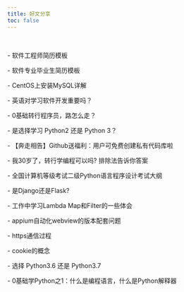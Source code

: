 ```yaml
---
title: 好文分享
toc: false
---
```


<br>

<a href="../2019022102/" target="_blank" style="text-decoration:none"> - 软件工程师简历模板</a>

<a href="../2019022101/" target="_blank" style="text-decoration:none"> - 软件专业毕业生简历模板</a>

<a href="/doc/tutorial/o/mysql/02/" target="_blank" style="text-decoration:none"> - CentOS上安装MySQL详解</a>


<a href="../2019021001/" target="_blank" style="text-decoration:none"> - 英语对学习软件开发重要吗？</a>

<a href="../2019011501/" target="_blank" style="text-decoration:none"> - 0基础转行程序员，路怎么走？</a>

<a href="../2019011401/" target="_blank" style="text-decoration:none"> - 是选择学习 Python2 还是 Python 3？</a>

<a href="../2019011001/" target="_blank" style="text-decoration:none"> - 【奔走相告】Github送福利：用户可免费创建私有代码库啦</a>

<a href="../2019010801/" target="_blank" style="text-decoration:none"> - 我30岁了，转行学编程可以吗?  排除法告诉你答案</a>

<a href="../2019010501/" target="_blank" style="text-decoration:none"> - 全国计算机等级考试二级Python语言程序设计考试大纲</a>

<a href="../2018122701/" target="_blank" style="text-decoration:none"> - 是Django还是Flask?</a>

<a href="../2018122601/" target="_blank" style="text-decoration:none"> - 工作中学习Lambda Map和Filter的一些体会</a>

<a href="../2018081702/" target="_blank" style="text-decoration:none"> - appium自动化webview的版本配套问题</a>

<a href="../2018081501/" target="_blank" style="text-decoration:none"> - https通信过程</a>

<a href="../2018081701/" target="_blank" style="text-decoration:none"> - cookie的概念</a>

<a href="../2018071101/" target="_blank" style="text-decoration:none"> - 选择 Python3.6 还是 Python3.7</a>

<a href="../2018071401/" target="_blank" style="text-decoration:none"> - 0基础学Python之1：什么是编程语言，什么是Python解释器</a>
